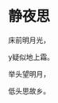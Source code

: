 <!DOCTYPE html>
<html lang="en">
<head>
    <meta charset="UTF-8">
    <title>Title</title>
</head>
<body>
<h1>静夜思</h1>
<p>床前明月光，</p>
<p>y疑似地上霜。</p>
<p>举头望明月，</p>
<p>低头思故乡。</p>
<body>
</html>
